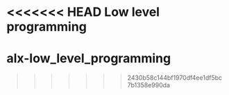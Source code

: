 <<<<<<< HEAD
Low level programming
=======
# alx-low_level_programming
>>>>>>> 2430b58c144bf1970df4ee1df5bc7b1358e990da
